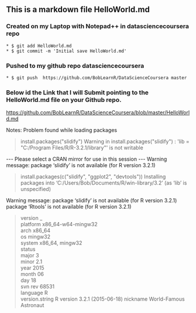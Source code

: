 ## This is a markdown file HelloWorld.md

### Created on my Laptop with Notepad++ in datasciencecoursera  repo

	* $ git add HelloWorld.md
	* $ git commit -m 'Initial save HelloWorld.md'

### Pushed to my github repo datasciencecoursera

	* $ git push  https://github.com/BobLearnR/DataScienceCoursera master


### Below id the Link that I will Submit pointing to the HelloWorld.md file on your Github repo. 

https://github.com/BobLearnR/DataScienceCoursera/blob/master/HelloWorld.md


Notes:
Problem found while loading packages

> install.packages("slidify")
Warning in install.packages("slidify") :
  'lib = "C:/Program Files/R/R-3.2.1/library"' is not writable
  
--- Please select a CRAN mirror for use in this session ---
Warning message:
package ‘slidify’ is not available (for R version 3.2.1) 

> install.packages(c("slidify", "ggplot2", "devtools"))
Installing packages into ‘C:/Users/Bob/Documents/R/win-library/3.2’
(as ‘lib’ is unspecified)

Warning message:
package ‘slidify’ is not available (for R version 3.2.1) 
package ‘Rtools’ is not available (for R version 3.2.1) 

> version
               _                           
platform       x86_64-w64-mingw32          
arch           x86_64                      
os             mingw32                     
system         x86_64, mingw32             
status                                     
major          3                           
minor          2.1                         
year           2015                        
month          06                          
day            18                          
svn rev        68531                       
language       R                           
version.string R version 3.2.1 (2015-06-18)
nickname       World-Famous Astronaut    